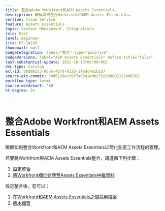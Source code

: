 ```yaml
---
title: 整合Adobe Workfront和AEM Assets Essentials
description: 瞭解如何整合Workfront和AEM Assets Essentials。
version: Cloud Service
feature: Assets Essentials
topic: Content Management, Integrations
role: User
level: Beginner
jira: KT-14199
thumbnail: null
badgeIntegration: label="整合" type="positive"
badgeVersions: label="AEM Assets Essentials" before-title="false"
last-substantial-update: 2022-10-13T00:00:00Z
doc-type: Catalog
exl-id: b8d9b213-867e-457d-932d-1fedc4e1b1d7
source-git-commit: 30d6120ec99f7a95414dbc31c0cb002152bd6763
workflow-type: tm+mt
source-wordcount: '80'
ht-degree: 5%

---
```


# 整合Adobe Workfront和AEM Assets Essentials

瞭解如何整合Workfront和AEM Assets Essentials以簡化創意工作流程的管理。

若要將Workfront與AEM Assets Essentials整合，請遵循下列步驟：

1. [設定整合](./configure.md)
1. [將Workfront欄位對應至Assets Essentials中繼資料](./map-metadata.md)

設定整合後，您可以：

1. [在Workfront和AEM Assets Essentials之間共用檔案](./link-send.md)
1. [版本檔案](./versions.md)
